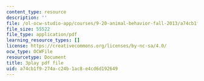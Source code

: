```yaml
---
content_type: resource
description: ''
file: /ol-ocw-studio-app/courses/9-20-animal-behavior-fall-2013/a74cb1f9274ac24b1ac8e4cd6d192649_472233.pdf
file_size: 55522
file_type: application/pdf
learning_resource_types: []
license: https://creativecommons.org/licenses/by-nc-sa/4.0/
ocw_type: OCWFile
resourcetype: Document
title: 3play pdf file
uid: a74cb1f9-274a-c24b-1ac8-e4cd6d192649
---
```

